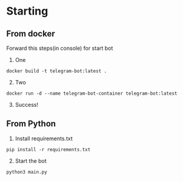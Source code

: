 # Starting 

## From docker 

Forward this steps(in console) for start bot

1. One

```
docker build -t telegram-bot:latest .
```

2. Two

```
docker run -d --name telegram-bot-container telegram-bot:latest
```

3. Success!

## From Python 

1. Install requirements.txt

```
pip install -r requirements.txt
```

2. Start the bot 

```
python3 main.py
```
